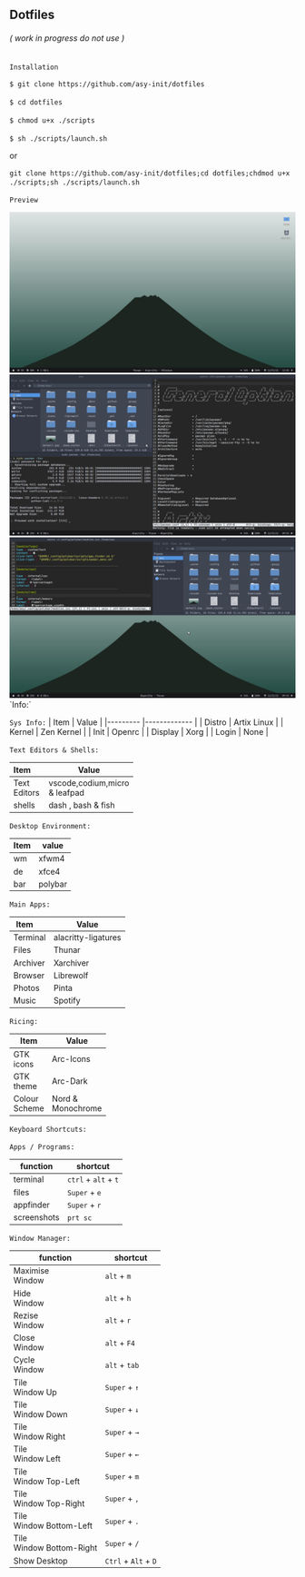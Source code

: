 ## Dotfiles 
###### ( work in progress do not use )

`Installation`
```
$ git clone https://github.com/asy-init/dotfiles

$ cd dotfiles

$ chmod u+x ./scripts

$ sh ./scripts/launch.sh
```
or 
```
git clone https://github.com/asy-init/dotfiles;cd dotfiles;chdmod u+x ./scripts;sh ./scripts/launch.sh
```
`Preview`


<img src="./assets/pic4.png">
<img src="./assets/pic3.png">
<img src="./assets/pic2.png">
`Info:` 

`Sys Info:`
| Item      | Value         |
|---------	|-------------	|
| Distro  	| Artix Linux 	|
| Kernel  	| Zen Kernel  	|
| Init    	| Openrc      	|
| Display 	| Xorg        	|
| Login   	| None        	|

`Text Editors & Shells:`

| Item                  | Value                                 |
|-----------------------|---------------------------------------|
|  Text <br>Editors 	| vscode,codium,micro<br>    & leafpad 	|
| shells            	| dash , bash & fish                   	|

`Desktop Environment:`

| Item 	| value    	|
|-----	|---------	|
| wm  	| xfwm4   	|
| de  	| xfce4   	|
| bar 	| polybar 	|

`Main Apps:`

| Item     	| Value                	|
|----------	|---------------------	|
| Terminal 	| alacritty-ligatures 	|
| Files    	| Thunar              	|
| Archiver 	| Xarchiver           	|
| Browser  	| Librewolf           	|
| Photos   	| Pinta               	|
| Music    	| Spotify             	|

`Ricing:`

| Item              | Value              	|
|------------------	|----------------------	|
|  GTK<br>icons    	| Arc-Icons            	|
|  GTK<br>theme    	| Arc-Dark             	|
| Colour<br>Scheme 	| Nord &<br>Monochrome 	|

`Keyboard Shortcuts:`

`Apps / Programs:`

| function    	| shortcut             	|
|-------------	|----------------------	|
| terminal    	| `ctrl` + `alt` + `t` 	|
| files       	| `Super` + `e`        	|
| appfinder   	| `Super` + `r`        	|
| screenshots 	| `prt sc`             	|

`Window Manager:`

| function                    	| shortcut             	|
|-----------------------------	|----------------------	|
| Maximise <br>Window         	| `alt` + `m`          	|
| Hide<br>Window              	| `alt` + `h`          	|
| Rezise<br>Window            	| `alt` + `r`          	|
| Close<br>Window             	| `alt` + `F4`         	|
| Cycle<br>Window             	| `alt` + `tab`        	|
| Tile<br>Window Up           	| `Super` + `↑`        	|
| Tile<br>Window Down         	| `Super` + `↓`        	|
| Tile<br>Window Right        	| `Super` + `→`        	|
| Tile<br>Window Left         	| `Super` + `←`        	|
| Tile<br>Window Top-Left     	| `Super` + `m`        	|
| Tile<br>Window Top-Right    	| `Super` + `,`        	|
| Tile<br>Window Bottom-Left  	| `Super` + `.`        	|
| Tile<br>Window Bottom-Right 	| `Super` + `/`        	|
| Show Desktop                	| `Ctrl` + `Alt` + `D` 	|
